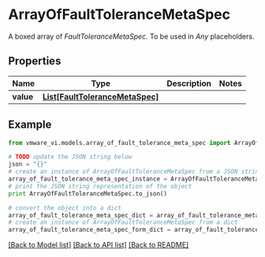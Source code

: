 # ArrayOfFaultToleranceMetaSpec

A boxed array of *FaultToleranceMetaSpec*. To be used in *Any* placeholders. 

## Properties
Name | Type | Description | Notes
------------ | ------------- | ------------- | -------------
**value** | [**List[FaultToleranceMetaSpec]**](FaultToleranceMetaSpec.md) |  | 

## Example

```python
from vmware_vi.models.array_of_fault_tolerance_meta_spec import ArrayOfFaultToleranceMetaSpec

# TODO update the JSON string below
json = "{}"
# create an instance of ArrayOfFaultToleranceMetaSpec from a JSON string
array_of_fault_tolerance_meta_spec_instance = ArrayOfFaultToleranceMetaSpec.from_json(json)
# print the JSON string representation of the object
print ArrayOfFaultToleranceMetaSpec.to_json()

# convert the object into a dict
array_of_fault_tolerance_meta_spec_dict = array_of_fault_tolerance_meta_spec_instance.to_dict()
# create an instance of ArrayOfFaultToleranceMetaSpec from a dict
array_of_fault_tolerance_meta_spec_form_dict = array_of_fault_tolerance_meta_spec.from_dict(array_of_fault_tolerance_meta_spec_dict)
```
[[Back to Model list]](../README.md#documentation-for-models) [[Back to API list]](../README.md#documentation-for-api-endpoints) [[Back to README]](../README.md)


